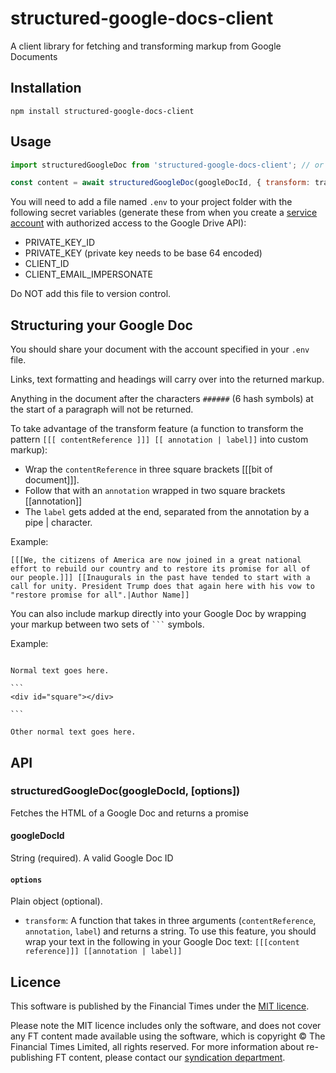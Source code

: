 # structured-google-docs-client

A client library for fetching and transforming markup from Google Documents

## Installation

`npm install structured-google-docs-client`

## Usage

```js
import structuredGoogleDoc from 'structured-google-docs-client'; // or const structuredGoogleDoc = require('structured-google-docs-client');

const content = await structuredGoogleDoc(googleDocId, { transform: transformationFunction });
```

You will need to add a file named `.env` to your project folder with the following secret variables (generate these from when you create a [service account](https://developers.google.com/identity/protocols/OAuth2ServiceAccount) with authorized access to the Google Drive API):

- PRIVATE_KEY_ID
- PRIVATE_KEY (private key needs to be base 64 encoded)
- CLIENT_ID
- CLIENT_EMAIL_IMPERSONATE

Do NOT add this file to version control.

## Structuring your Google Doc

You should share your document with the account specified in your `.env` file.

Links, text formatting and headings will carry over into the returned markup.

Anything in the document after the characters `######` (6 hash symbols) at the start of a paragraph will not be returned.

To take advantage of the transform feature (a function to transform the pattern `[[[ contentReference ]]] [[ annotation | label]]` into custom markup):

- Wrap the `contentReference` in three square brackets [[[bit of document]]].
- Follow that with an `annotation` wrapped in two square brackets [[annotation]]
- The `label` gets added at the end, separated from the annotation by a pipe | character.

Example:

```
[[[We, the citizens of America are now joined in a great national effort to rebuild our country and to restore its promise for all of our people.]]] [[Inaugurals in the past have tended to start with a call for unity. President Trump does that again here with his vow to "restore promise for all".|Author Name]]
```

You can also include markup directly into your Google Doc by wrapping your markup between two sets of ` ``` ` symbols.

Example:

````

Normal text goes here.

```
<div id="square"></div>

```  

Other normal text goes here.

````

## API

### structuredGoogleDoc(googleDocId, [options])

Fetches the HTML of a Google Doc and returns a promise

#### googleDocId
String (required). A valid Google Doc ID

#### `options`

Plain object (optional).

- `transform`: A function that takes in three arguments (`contentReference`, `annotation`, `label`) and returns a string. To use this feature, you should wrap your text in the following in your Google Doc text: ```[[[content reference]]] [[annotation | label]]```


## Licence
This software is published by the Financial Times under the [MIT licence](http://opensource.org/licenses/MIT).

Please note the MIT licence includes only the software, and does not cover any FT content made available using the software, which is copyright &copy; The Financial Times Limited, all rights reserved. For more information about re-publishing FT content, please contact our [syndication department](http://syndication.ft.com/).
